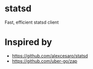 # statsd
Fast, efficient statsd client

# Inspired by
- https://github.com/alexcesaro/statsd
- https://github.com/uber-go/zap

